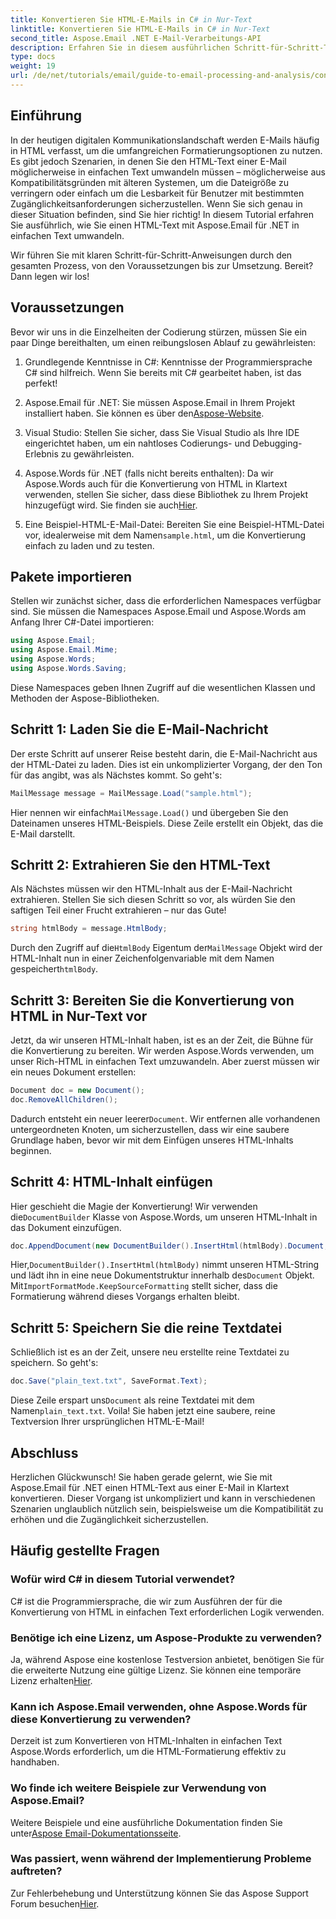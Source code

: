 ```yaml
---
title: Konvertieren Sie HTML-E-Mails in C# in Nur-Text
linktitle: Konvertieren Sie HTML-E-Mails in C# in Nur-Text
second_title: Aspose.Email .NET E-Mail-Verarbeitungs-API
description: Erfahren Sie in diesem ausführlichen Schritt-für-Schritt-Tutorial, wie Sie mit Aspose.Email für .NET HTML-E-Mail-Texte einfach in Nur-Text konvertieren.
type: docs
weight: 19
url: /de/net/tutorials/email/guide-to-email-processing-and-analysis/convert-html-email-to-plain-text/
---
```

## Einführung

In der heutigen digitalen Kommunikationslandschaft werden E-Mails häufig in HTML verfasst, um die umfangreichen Formatierungsoptionen zu nutzen. Es gibt jedoch Szenarien, in denen Sie den HTML-Text einer E-Mail möglicherweise in einfachen Text umwandeln müssen – möglicherweise aus Kompatibilitätsgründen mit älteren Systemen, um die Dateigröße zu verringern oder einfach um die Lesbarkeit für Benutzer mit bestimmten Zugänglichkeitsanforderungen sicherzustellen. Wenn Sie sich genau in dieser Situation befinden, sind Sie hier richtig! In diesem Tutorial erfahren Sie ausführlich, wie Sie einen HTML-Text mit Aspose.Email für .NET in einfachen Text umwandeln. 

Wir führen Sie mit klaren Schritt-für-Schritt-Anweisungen durch den gesamten Prozess, von den Voraussetzungen bis zur Umsetzung. Bereit? Dann legen wir los!

## Voraussetzungen

Bevor wir uns in die Einzelheiten der Codierung stürzen, müssen Sie ein paar Dinge bereithalten, um einen reibungslosen Ablauf zu gewährleisten:

1. Grundlegende Kenntnisse in C#: Kenntnisse der Programmiersprache C# sind hilfreich. Wenn Sie bereits mit C# gearbeitet haben, ist das perfekt!

2. Aspose.Email für .NET: Sie müssen Aspose.Email in Ihrem Projekt installiert haben. Sie können es über den[Aspose-Website](https://releases.aspose.com/email/net/).

3. Visual Studio: Stellen Sie sicher, dass Sie Visual Studio als Ihre IDE eingerichtet haben, um ein nahtloses Codierungs- und Debugging-Erlebnis zu gewährleisten.

4.  Aspose.Words für .NET (falls nicht bereits enthalten): Da wir Aspose.Words auch für die Konvertierung von HTML in Klartext verwenden, stellen Sie sicher, dass diese Bibliothek zu Ihrem Projekt hinzugefügt wird. Sie finden sie auch[Hier](https://releases.aspose.com/words/net/).

5.  Eine Beispiel-HTML-E-Mail-Datei: Bereiten Sie eine Beispiel-HTML-Datei vor, idealerweise mit dem Namen`sample.html`, um die Konvertierung einfach zu laden und zu testen.

## Pakete importieren

Stellen wir zunächst sicher, dass die erforderlichen Namespaces verfügbar sind. Sie müssen die Namespaces Aspose.Email und Aspose.Words am Anfang Ihrer C#-Datei importieren:

```csharp
using Aspose.Email;
using Aspose.Email.Mime;
using Aspose.Words;
using Aspose.Words.Saving;
```

Diese Namespaces geben Ihnen Zugriff auf die wesentlichen Klassen und Methoden der Aspose-Bibliotheken.

## Schritt 1: Laden Sie die E-Mail-Nachricht

Der erste Schritt auf unserer Reise besteht darin, die E-Mail-Nachricht aus der HTML-Datei zu laden. Dies ist ein unkomplizierter Vorgang, der den Ton für das angibt, was als Nächstes kommt. So geht's:

```csharp
MailMessage message = MailMessage.Load("sample.html");
```

 Hier nennen wir einfach`MailMessage.Load()` und übergeben Sie den Dateinamen unseres HTML-Beispiels. Diese Zeile erstellt ein Objekt, das die E-Mail darstellt.

## Schritt 2: Extrahieren Sie den HTML-Text

Als Nächstes müssen wir den HTML-Inhalt aus der E-Mail-Nachricht extrahieren. Stellen Sie sich diesen Schritt so vor, als würden Sie den saftigen Teil einer Frucht extrahieren – nur das Gute!

```csharp
string htmlBody = message.HtmlBody;
```

 Durch den Zugriff auf die`HtmlBody` Eigentum der`MailMessage` Objekt wird der HTML-Inhalt nun in einer Zeichenfolgenvariable mit dem Namen gespeichert`htmlBody`.

## Schritt 3: Bereiten Sie die Konvertierung von HTML in Nur-Text vor

Jetzt, da wir unseren HTML-Inhalt haben, ist es an der Zeit, die Bühne für die Konvertierung zu bereiten. Wir werden Aspose.Words verwenden, um unser Rich-HTML in einfachen Text umzuwandeln. Aber zuerst müssen wir ein neues Dokument erstellen:

```csharp
Document doc = new Document();
doc.RemoveAllChildren();
```

 Dadurch entsteht ein neuer leerer`Document`. Wir entfernen alle vorhandenen untergeordneten Knoten, um sicherzustellen, dass wir eine saubere Grundlage haben, bevor wir mit dem Einfügen unseres HTML-Inhalts beginnen.

## Schritt 4: HTML-Inhalt einfügen

 Hier geschieht die Magie der Konvertierung! Wir verwenden die`DocumentBuilder` Klasse von Aspose.Words, um unseren HTML-Inhalt in das Dokument einzufügen. 

```csharp
doc.AppendDocument(new DocumentBuilder().InsertHtml(htmlBody).Document, ImportFormatMode.KeepSourceFormatting);
```

 Hier,`DocumentBuilder().InsertHtml(htmlBody)` nimmt unseren HTML-String und lädt ihn in eine neue Dokumentstruktur innerhalb des`Document` Objekt. Mit`ImportFormatMode.KeepSourceFormatting` stellt sicher, dass die Formatierung während dieses Vorgangs erhalten bleibt.

## Schritt 5: Speichern Sie die reine Textdatei

Schließlich ist es an der Zeit, unsere neu erstellte reine Textdatei zu speichern. So geht's:

```csharp
doc.Save("plain_text.txt", SaveFormat.Text);
```

 Diese Zeile erspart uns`Document` als reine Textdatei mit dem Namen`plain_text.txt`. Voila! Sie haben jetzt eine saubere, reine Textversion Ihrer ursprünglichen HTML-E-Mail!

## Abschluss

Herzlichen Glückwunsch! Sie haben gerade gelernt, wie Sie mit Aspose.Email für .NET einen HTML-Text aus einer E-Mail in Klartext konvertieren. Dieser Vorgang ist unkompliziert und kann in verschiedenen Szenarien unglaublich nützlich sein, beispielsweise um die Kompatibilität zu erhöhen und die Zugänglichkeit sicherzustellen. 

## Häufig gestellte Fragen

### Wofür wird C# in diesem Tutorial verwendet?  
C# ist die Programmiersprache, die wir zum Ausführen der für die Konvertierung von HTML in einfachen Text erforderlichen Logik verwenden.

### Benötige ich eine Lizenz, um Aspose-Produkte zu verwenden?  
 Ja, während Aspose eine kostenlose Testversion anbietet, benötigen Sie für die erweiterte Nutzung eine gültige Lizenz. Sie können eine temporäre Lizenz erhalten[Hier](https://purchase.conholdate.com/temporary-license/).

### Kann ich Aspose.Email verwenden, ohne Aspose.Words für diese Konvertierung zu verwenden?  
Derzeit ist zum Konvertieren von HTML-Inhalten in einfachen Text Aspose.Words erforderlich, um die HTML-Formatierung effektiv zu handhaben.

### Wo finde ich weitere Beispiele zur Verwendung von Aspose.Email?  
 Weitere Beispiele und eine ausführliche Dokumentation finden Sie unter[Aspose Email-Dokumentationsseite](https://reference.aspose.com/email/net/).

### Was passiert, wenn während der Implementierung Probleme auftreten?  
 Zur Fehlerbehebung und Unterstützung können Sie das Aspose Support Forum besuchen[Hier](https://forum.aspose.com/c/email/12/).